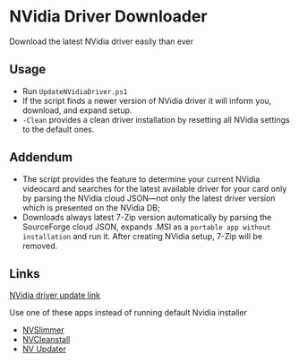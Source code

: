 # NVidia Driver Downloader

Download the latest NVidia driver easily than ever

## Usage

* Run `UpdateNVidiaDriver.ps1`
* If the script finds a newer version of NVidia driver it will inform you, download, and expand setup.
* `-Clean` provides a clean driver installation by resetting all NVidia settings to the default ones.

## Addendum

* The script provides the feature to determine your current NVidia videocard and searches for the latest available driver for your card only by parsing the NVidia cloud JSON—not only the latest driver version which is presented on the NVidia DB;
* Downloads always latest 7-Zip version automatically by parsing the SourceForge cloud JSON, expands .MSI as a `portable app without installation` and run it. After creating NVidia setup, 7-Zip will be removed.

## Links

[NVidia driver update link](https://www.nvidia.ru/Download/index.aspx)

Use one of these apps instead of running default Nvidia installer

* [NVSlimmer](https://forums.guru3d.com/threads/nvidia-driver-slimming-utility.423072/)
* [NVCleanstall](https://www.techpowerup.com/download/techpowerup-nvcleanstall/)
* [NV Updater](https://www.sys-worx.net/nv-updater-eng/)
